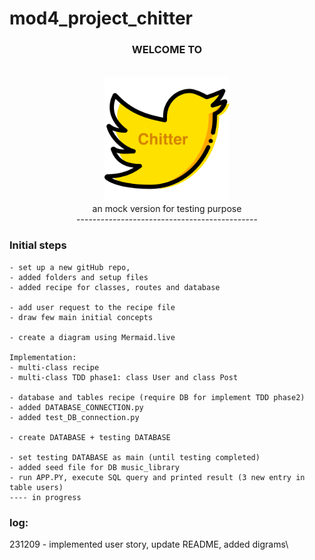 # mod4_project_chitter

<div align='center'><h3>WELCOME TO</h3><br><img src="static/logo.png" width=200><br>an mock version for testing purpose<br> ---------------------------------------------</div>


### Initial steps
```
- set up a new gitHub repo,
- added folders and setup files
- added recipe for classes, routes and database

- add user request to the recipe file
- draw few main initial concepts

- create a diagram using Mermaid.live

Implementation:
- multi-class recipe 
- multi-class TDD phase1: class User and class Post

- database and tables recipe (require DB for implement TDD phase2)
- added DATABASE_CONNECTION.py
- added test_DB_connection.py

- create DATABASE + testing DATABASE

- set testing DATABASE as main (until testing completed)
- added seed file for DB music_library
- run APP.PY, execute SQL query and printed result (3 new entry in table users)
---- in progress 
``` 

### log:

231209 - implemented user story, update README, added digrams\

